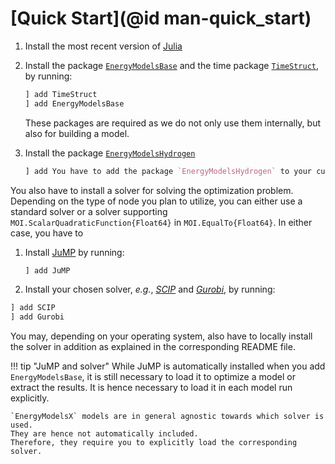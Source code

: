 # [Quick Start](@id man-quick_start)

1. Install the most recent version of [Julia](https://julialang.org/downloads/)
2. Install the package [`EnergyModelsBase`](https://energymodelsx.github.io/EnergyModelsBase.jl/) and the time package [`TimeStruct`](https://sintefore.github.io/TimeStruct.jl/), by running:

   ```julia
   ] add TimeStruct
   ] add EnergyModelsBase
   ```

   These packages are required as we do not only use them internally, but also for building a model.
3. Install the package [`EnergyModelsHydrogen`](https://energymodelsx.github.io/EnergyModelsRenewableProducers.jl/)

   ```julia
   ] add You have to add the package `EnergyModelsHydrogen` to your current project in order to run the examples.
   ```

You also have to install a solver for solving the optimization problem.
Depending on the type of node you plan to utilize, you can either use a standard solver or a solver supporting `MOI.ScalarQuadraticFunction{Float64}` in `MOI.EqualTo{Float64}`.
In either case, you have to

1. Install [JuMP](https://github.com/jump-dev/JuMP.jl/) by running:

   ```julia
   ] add JuMP
   ```

2. Install your chosen solver, *e.g.*, *[SCIP](https://github.com/scipopt/SCIP.jl)* and *[Gurobi](https://github.com/jump-dev/Gurobi.jl)*, by running:

  ```julia
  ] add SCIP
  ] add Gurobi
  ```

You may, depending on your operating system, also have to locally install the solver in addition as explained in the corresponding README file.

!!! tip "JuMP and solver"
    While JuMP is automatically installed when you add `EnergyModelsBase`, it is still necessary to load it to optimize a model or extract the results.
    It is hence necessary to load it in each model run explicitly.

    `EnergyModelsX` models are in general agnostic towards which solver is used.
    They are hence not automatically included.
    Therefore, they require you to explicitly load the corresponding solver.
